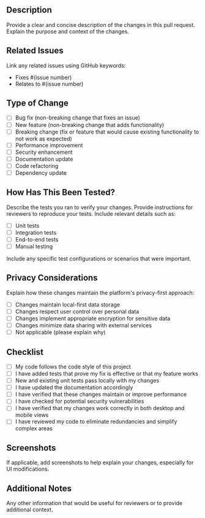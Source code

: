 ## Description
Provide a clear and concise description of the changes in this pull request. Explain the purpose and context of the changes.

## Related Issues
Link any related issues using GitHub keywords:
- Fixes #(issue number)
- Relates to #(issue number)

## Type of Change
- [ ] Bug fix (non-breaking change that fixes an issue)
- [ ] New feature (non-breaking change that adds functionality)
- [ ] Breaking change (fix or feature that would cause existing functionality to not work as expected)
- [ ] Performance improvement
- [ ] Security enhancement
- [ ] Documentation update
- [ ] Code refactoring
- [ ] Dependency update

## How Has This Been Tested?
Describe the tests you ran to verify your changes. Provide instructions for reviewers to reproduce your tests. Include relevant details such as:

- [ ] Unit tests
- [ ] Integration tests
- [ ] End-to-end tests
- [ ] Manual testing

Include any specific test configurations or scenarios that were important.

## Privacy Considerations
Explain how these changes maintain the platform's privacy-first approach:

- [ ] Changes maintain local-first data storage
- [ ] Changes respect user control over personal data
- [ ] Changes implement appropriate encryption for sensitive data
- [ ] Changes minimize data sharing with external services
- [ ] Not applicable (please explain why)

## Checklist
- [ ] My code follows the code style of this project
- [ ] I have added tests that prove my fix is effective or that my feature works
- [ ] New and existing unit tests pass locally with my changes
- [ ] I have updated the documentation accordingly
- [ ] I have verified that these changes maintain or improve performance
- [ ] I have checked for potential security vulnerabilities
- [ ] I have verified that my changes work correctly in both desktop and mobile views
- [ ] I have reviewed my code to eliminate redundancies and simplify complex areas

## Screenshots
If applicable, add screenshots to help explain your changes, especially for UI modifications.

## Additional Notes
Any other information that would be useful for reviewers or to provide additional context.